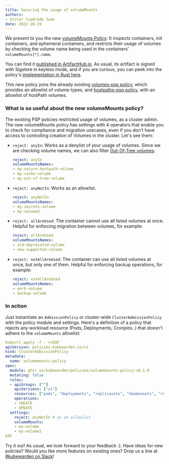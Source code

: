 ```yaml
---
title: Securing the usage of volumeMounts
authors:
- Víctor Cuadrado Juan
date: 2022-10-19
---
```


We present to you the new
[volumeMounts Policy](https://artifacthub.io/packages/kubewarden/volumemounts-policy/volumemounts):
It inspects containers, init containers, and ephemeral containers, and restricts
their usage of volumes by checking the volume name being used in
the containers' `volumeMounts[*].name`.

You can find it [published in ArtifactHub.io](https://artifacthub.io/packages/kubewarden/volumemounts-policy/volumemounts).
As usual, its artifact is signed with Sigstore in keyless mode, and if you are
curious, you can peek into the policy's
[implementation in Rust here](https://github.com/kubewarden/volumemounts-policy).

This new policy joins the already existing
[volumes-psp policy](https://artifacthub.io/packages/kubewarden/volumes-psp/volumes-psp),
which provides an allowlist of volume types, and
[hostpaths-psp policy](https://artifacthub.io/packages/kubewarden/hostpaths-psp/hostpaths-psp),
with an allowlist of hostPath volumes.


### What is so useful about the new volumeMounts policy?

The existing PSP policies restricted usage of volumes, as a cluster admin. The
new volumeMounts policy has settings with 4 operators that enable you to check
for compliance and migration usecases, even if you don't have access to
controlling creation of Volumes in the cluster. Let's see them: 

- `reject: anyIn`: Works as a denylist of your usage of volumes.
  Since we are checking volume names, we can also filter
  [Out-Of-Tree volumes](https://kubernetes.io/docs/concepts/storage/volumes/#out-of-tree-volume-plugins):
    ```yaml
    reject: anyIn
    volumeMountsNames:
    - my-secure-hostpath-volume
    - my-cache-volume
    - my-out-of-tree-volume
    ```
- `reject: anyNotIn`: Works as an allowlist.
    ```yaml
    reject: anyNotIn
    volumeMountsNames:
    - my-secrets-volume
    - my-volume2
    ```
- `reject: allAreUsed`: The container cannot use all listed volumes at once.
  Helpful for enforcing migration between volumes, for example:
    ```yaml
    reject: allAreUsed
    volumeMountsNames:
    - old-deprecated-volume
    - new-supported-volume
    ```

- `reject: notAllAreUsed`: The container can use all listed volumes at once, but only one of them.
  Helpful for enforcing backup operations, for example:
    ```yaml
    reject: notAllAreUsed
    volumeMountsNames:
    - work-volume
    - backup-volume
    ```


### In action

Just instantiate an `AdmissionPolicy` or cluster-wide `ClusterAdmissionPolicy`
with the policy module and settings. Here's a definition of a policy that
rejects any workload resource (Pods, Deployments, Cronjobs..) that doesn't
adhere to the `volumeMounts` allowlist:

```yaml
kubectl apply -f - <<EOF
apiVersion: policies.kubewarden.io/v1
kind: ClusterAdmissionPolicy
metadata:
  name: volumemounts-policy
spec:
  module: ghcr.io/kubewarden/policies/volumemounts-policy:v0.1.0
  mutating: false
  rules:
  - apiGroups: [""]
    apiVersions: ["v1"]
    resources: ["pods", "deployments", "replicasets", "daemonsets", "replicationcontrollers", "jobs", "cronjobs"]
    operations:
    - CREATE
    - UPDATE
  settings:
    reject: anyNotIn # as an allowlist
    volumeMounts:
    - my-volume
    - my-volume2
EOF
```


Try it out!
As usual, we look forward to your feedback :). Have ideas for new policies?
Would you like more features on existing ones?
Drop us a line at [#kubewarden on Slack](https://kubernetes.slack.com/archives/C01T3GTC3L7)!
